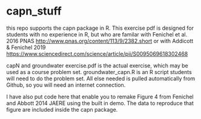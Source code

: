 # capn_stuff
this repo supports the capn package in R.
This exercise pdf is designed for students with no experience in R, but who are familar with Fenichel et al. 2016 PNAS http://www.pnas.org/content/113/9/2382.short or with Addicott & Fenichel 2019 https://www.sciencedirect.com/science/article/pii/S0095069618302468

capN and groundwater exercise.pdf is the actual exercise, which may be used as a course problem set.
groundwater_capn.R is an R script students will need to do the problem set.
All else needed is pulled automatically from Github, so you will need an internet connection.

I have also put code here that enable you to remake Figure 4 from Fenichel and Abbott 2014 JAERE using the built in demo. The data to reproduce that figure are included inside the capn package. 

